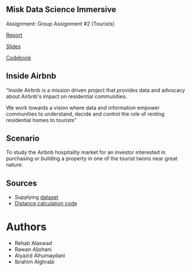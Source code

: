 ## **Misk Data Science Immersive**
Assignment: Group Assignment #2 (Tourists)

[Report]()

[Slides]()

[Codebook](./src/Codebook.ipynb)

## Inside Airbnb

“Inside Airbnb is a mission driven project that provides data and advocacy about Airbnb's impact on residential communities.

We work towards a vision where data and information empower communities to understand, decide and control the role of renting residential homes to tourists”

## Scenario

To study the Airbnb hospitality market for an investor interested in purchasing or building a property in one of the tourist twons near great nature.

## Sources

- Supplying [dataset](https://open.canada.ca/data/en/dataset/763fe3b8-cdc3-4b8a-bbbd-a0a9bc587c56)
- [Distance calculation code](https://www.geeksforgeeks.org/program-distance-two-points-earth/)

# Authors

- Rehab Alaswad
- Rawan Aljohani
- Alyazid Alhumaydani
- Ibrahim Alghrabi
